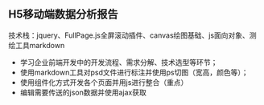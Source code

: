 H5移动端数据分析报告
---
技术栈：jquery、FullPage.js全屏滚动插件、canvas绘图基础、js面向对象、测绘工具markdown
- 学习企业前端开发中的开发流程、需求分解、技术选型等环节；
- 使用markdown工具对psd文件进行标注并使用ps切图（宽高，颜色等）；
- 使用组件化方式开发各个页面并用js进行整合（重点）
- 编辑需要传送的json数据并使用ajax获取
